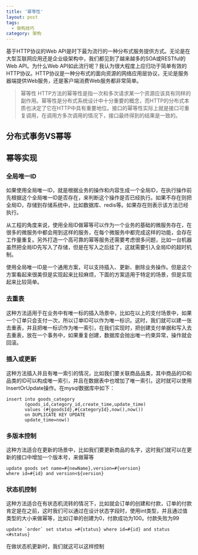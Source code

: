 ```yaml
---
title: '幂等性'
layout: post
tags:
  - 架构技巧
category: 架构
---
```


基于HTTP协议的Web API是时下最为流行的一种分布式服务提供方式。无论是在大型互联网应用还是企业级架构中，我们都见到了越来越多的SOA或RESTful的Web API。为什么Web API如此流行呢？我认为很大程度上应归功于简单有效的HTTP协议。HTTP协议是一种分布式的面向资源的网络应用层协议，无论是服务器端提供Web服务，还是客户端消费Web服务都非常简单。

 > 幂等性
 HTTP方法的幂等性是指一次和多次请求某一个资源应该具有同样的副作用。幂等性是分布式系统设计中十分重要的概念，而HTTP的分布式本质也决定了它在HTTP中具有重要地位。接口的幂等性实际上就是接口可重复调用，在调用方多次调用的情况下，接口最终得到的结果是一致的。

<!--more-->

## 分布式事务VS幂等

## 幂等实现

### 全局唯一ID

如果使用全局唯一ID，就是根据业务的操作和内容生成一个全局ID，在执行操作前先根据这个全局唯一ID是否存在，来判断这个操作是否已经执行。如果不存在则把全局ID，存储到存储系统中，比如数据库、redis等。如果存在则表示该方法已经执行。

从工程的角度来说，使用全局ID做幂等可以作为一个业务的基础的微服务存在，在很多的微服务中都会用到这样的服务，在每个微服务中都完成这样的功能，会存在工作量重复。另外打造一个高可靠的幂等服务还需要考虑很多问题，比如一台机器虽然把全局ID先写入了存储，但是在写入之后挂了，这就需要引入全局ID的超时机制。

使用全局唯一ID是一个通用方案，可以支持插入、更新、删除业务操作。但是这个方案看起来很美但是实现起来比较麻烦，下面的方案适用于特定的场景，但是实现起来比较简单。

### 去重表

这种方法适用于在业务中有唯一标的插入场景中，比如在以上的支付场景中，如果一个订单只会支付一次，所以订单ID可以作为唯一标识。这时，我们就可以建一张去重表，并且把唯一标识作为唯一索引，在我们实现时，把创建支付单据和写入去去重表，放在一个事务中，如果重复创建，数据库会抛出唯一约束异常，操作就会回滚。

### 插入或更新

这种方法插入并且有唯一索引的情况，比如我们要关联商品品类，其中商品的ID和品类的ID可以构成唯一索引，并且在数据表中也增加了唯一索引。这时就可以使用InsertOrUpdate操作。在mysql数据库中如下：


```
insert into goods_category 
       (goods_id,category_id,create_time,update_time) 
       values (#{goodsId},#{categoryId},now(),now()) 
       on DUPLICATE KEY UPDATE
       update_time=now()
```
### 多版本控制

这种方法适合在更新的场景中，比如我们要更新商品的名字，这时我们就可以在更新的接口中增加一个版本号，来做幂等

```
update goods set name=#{newName},version=#{version}
where id=#{id} and version<${version}
```

### 状态机控制

这种方法适合在有状态机流转的情况下，比如就会订单的创建和付款，订单的付款肯定是在之前，这时我们可以通过在设计状态字段时，使用int类型，并且通过值类型的大小来做幂等，比如订单的创建为0，付款成功为100。付款失败为99

```
update `order` set status =#{status} where id=#{id} and status <#status}
```
在做状态机更新时，我们就这可以这样控制







